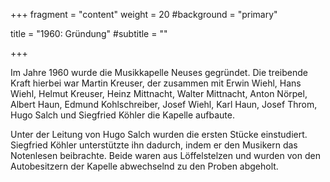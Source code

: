 +++
fragment = "content"
weight = 20
#background = "primary"

title = "1960: Gründung"
#subtitle = ""

+++

Im Jahre 1960 wurde die Musikkapelle Neuses gegründet.
Die treibende Kraft hierbei war Martin Kreuser, der zusammen mit
Erwin Wiehl, Hans Wiehl, Helmut Kreuser, Heinz Mittnacht, Walter Mittnacht, Anton Nörpel, Albert Haun,
Edmund Kohlschreiber, Josef Wiehl, Karl Haun, Josef Throm, Hugo Salch und Siegfried Köhler die Kapelle aufbaute.

 

Unter der Leitung von Hugo Salch wurden die ersten Stücke einstudiert.
Siegfried Köhler unterstützte ihn dadurch, indem er den Musikern das Notenlesen beibrachte.
Beide waren aus Löffelstelzen und wurden von den Autobesitzern der Kapelle abwechselnd zu den Proben abgeholt.